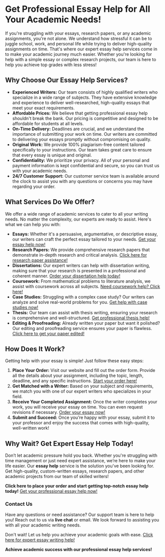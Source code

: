 # Get Professional Essay Help for All Your Academic Needs!

If you're struggling with your essays, research papers, or any academic assignments, you're not alone. We understand how stressful it can be to juggle school, work, and personal life while trying to deliver high-quality assignments on time. That's where our expert essay help services come in to make your academic journey much easier. Whether you're looking for help with a simple essay or complex research projects, our team is here to help you achieve top grades with less stress!

## Why Choose Our Essay Help Services?

- **Experienced Writers:** Our team consists of highly qualified writers who specialize in a wide range of subjects. They have extensive knowledge and experience to deliver well-researched, high-quality essays that meet your exact requirements.
- **Affordable Prices:** We believe that getting professional essay help shouldn't break the bank. Our pricing is competitive and designed to be affordable for students at all levels.
- **On-Time Delivery:** Deadlines are crucial, and we understand the importance of submitting your work on time. Our writers are committed to delivering your essays promptly without compromising on quality.
- **Original Work:** We provide 100% plagiarism-free content tailored specifically to your instructions. Our team takes great care to ensure that every essay is unique and original.
- **Confidentiality:** We prioritize your privacy. All of your personal and payment information is kept confidential and secure, so you can trust us with your academic needs.
- **24/7 Customer Support:** Our customer service team is available around the clock to assist you with any questions or concerns you may have regarding your order.

## What Services Do We Offer?

We offer a wide range of academic services to cater to all your writing needs. No matter the complexity, our experts are ready to assist. Here's what we can help you with:

- **Essays:** Whether it's a persuasive, argumentative, or descriptive essay, our writers can craft the perfect essay tailored to your needs. [Get your essay help now!](https://tinyurl.com/topessay?keyword=essay+help)
- **Research Papers:** We provide comprehensive research papers that demonstrate in-depth research and critical analysis. [Click here for research paper assistance!](https://tinyurl.com/topessay?keyword=essay+help)
- **Dissertations:** Our expert writers can help with dissertation writing, making sure that your research is presented in a professional and coherent manner. [Order your dissertation help today!](https://tinyurl.com/topessay?keyword=essay+help)
- **Coursework:** From mathematical problems to literature analysis, we assist with coursework across all subjects. [Need coursework help? Click here!](https://tinyurl.com/topessay?keyword=essay+help)
- **Case Studies:** Struggling with a complex case study? Our writers can analyze and solve real-world problems for you. [Get help with case studies now!](https://tinyurl.com/topessay?keyword=essay+help)
- **Thesis:** Our team can assist with thesis writing, ensuring your research is comprehensive and well-structured. [Get professional thesis help!](https://tinyurl.com/topessay?keyword=essay+help)
- **Editing & Proofreading:** Already written your paper but want it polished? Our editing and proofreading service ensures your paper is flawless. [Click here to get your paper edited!](https://tinyurl.com/topessay?keyword=essay+help)

## How Does It Work?

Getting help with your essay is simple! Just follow these easy steps:

1. **Place Your Order:** Visit our website and fill out the order form. Provide all the details about your assignment, including the topic, length, deadline, and any specific instructions. [Start your order here!](https://tinyurl.com/topessay?keyword=essay+help)
2. **Get Matched with a Writer:** Based on your subject and requirements, we match you with one of our expert writers who specializes in your field.
3. **Receive Your Completed Assignment:** Once the writer completes your work, you will receive your essay on time. You can even request revisions if necessary. [Order your essay now!](https://tinyurl.com/topessay?keyword=essay+help)
4. **Submit and Succeed:** Once you’re happy with your essay, submit it to your professor and enjoy the success that comes with high-quality, well-written work!

## Why Wait? Get Expert Essay Help Today!

Don’t let academic pressure hold you back. Whether you're struggling with time management or just need expert assistance, we’re here to make your life easier. Our **essay help** service is the solution you've been looking for. Get high-quality, custom-written essays, research papers, and other academic projects from our team of skilled writers!

**Click here to place your order and start getting top-notch essay help today!** [Get your professional essay help now!](https://tinyurl.com/topessay?keyword=essay+help)

### Contact Us

Have any questions or need assistance? Our support team is here to help you! Reach out to us via **live chat** or email. We look forward to assisting you with all your academic writing needs.

Don't wait! Let us help you achieve your academic goals with ease. [Click here for expert essay writing help!](https://tinyurl.com/topessay?keyword=essay+help)

**Achieve academic success with our professional essay help services!**
